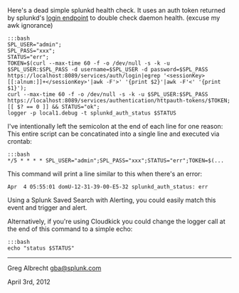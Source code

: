 Here's a dead simple splunkd health check. It uses an auth token
returned by splunkd's
[login endpoint](http://docs.splunk.com/Documentation/Splunk/latest/RESTAPI/RESTaccess#authentication.2Fhttpauth-tokens)
to double check daemon health. (excuse my awk ignorance)

    :::bash
    SPL_USER="admin";
    SPL_PASS="xxx";
    STATUS="err";
    TOKEN=$(curl --max-time 60 -f -o /dev/null -s -k -u $SPL_USER:$SPL_PASS -d username=$SPL_USER -d password=$SPL_PASS https://localhost:8089/services/auth/login|egrep '<sessionKey>[[:alnum:]]+</sessionKey>'|awk -F'>' '{print $2}'|awk -F'<' '{print $1}');
    curl --max-time 60 -f -o /dev/null -s -k -u $SPL_USER:$SPL_PASS https://localhost:8089/services/authentication/httpauth-tokens/$TOKEN;
    [[ $? == 0 ]] && STATUS="ok";
    logger -p local1.debug -t splunkd_auth_status $STATUS

I've intentionally left the semicolon at the end of each line for one
reason: This entire script can be concatinated into a single line and
executed via crontab:

    :::bash
    */5 * * * * SPL_USER="admin";SPL_PASS="xxx";STATUS="err";TOKEN=$(...

This command will print a line similar to this when there's an error:

    Apr  4 05:55:01 domU-12-31-39-00-E5-32 splunkd_auth_status: err

Using a Splunk Saved Search with Alerting, you could easily match this event
and trigger and alert.


Alternatively, if you're using Cloudkick you could change the logger
call at the end of this command to a simple echo:

    :::bash
    echo "status $STATUS"

-------------
Greg Albrecht <gba@splunk.com></br>

April 3rd, 2012
